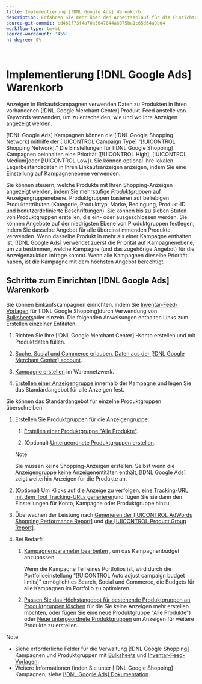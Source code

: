 ```yaml
---
title: Implementierung [!DNL Google Ads] Warenkorb
description: Erfahren Sie mehr über den Arbeitsablauf für die Einrichtung [!DNL Google Ads] Einkaufskampagnen.
source-git-commit: cd461f73f4a70a5647844a6075ba1c65d64a9b04
workflow-type: tm+mt
source-wordcount: '455'
ht-degree: 0%

---
```


# Implementierung [!DNL Google Ads] Warenkorb

Anzeigen in Einkaufskampagnen verwenden Daten zu Produkten in Ihren vorhandenen [!DNL Google Merchant Center] Produkt-Feed anstelle von Keywords verwenden, um zu entscheiden, wie und wo Ihre Anzeigen angezeigt werden.

[!DNL Google Ads] Kampagnen können die [!DNL Google Shopping Network] mithilfe der [!UICONTROL Campaign Type] &quot;[!UICONTROL Shopping Network].&quot; Die Einstellungen für [!DNL Google Shopping] Kampagnen beinhalten eine Priorität ([!UICONTROL High], [!UICONTROL Medium]oder [!UICONTROL Low]). Sie können optional Ihre lokalen Lagerbestandsdaten in Ihren Einkaufsanzeigen anzeigen, indem Sie eine Einstellung auf Kampagnenebene verwenden.

Sie können steuern, welche Produkte mit Ihren Shopping-Anzeigen angezeigt werden, indem Sie mehrstufige *[Produktgruppen](/help/search-social-commerce/campaign-management/campaigns/product-group-about.md)* auf Anzeigengruppenebene. Produktgruppen basieren auf beliebigen Produktattributen (Kategorie, Produkttyp, Marke, Bedingung, Produkt-ID und benutzerdefinierte Beschriftungen). Sie können bis zu sieben Stufen von Produktgruppen erstellen, die ein- oder ausgeschlossen werden. Sie können Angebote auf der niedrigsten Ebene von Produktgruppen festlegen, indem Sie dasselbe Angebot für alle übereinstimmenden Produkte verwenden. Wenn dasselbe Produkt in mehr als einer Kampagne enthalten ist, [!DNL Google Ads] verwendet zuerst die Priorität auf Kampagnenebene, um zu bestimmen, welche Kampagne (und das zugehörige Angebot) für die Anzeigenauktion infrage kommt. Wenn alle Kampagnen dieselbe Priorität haben, ist die Kampagne mit dem höchsten Angebot berechtigt.

## Schritte zum Einrichten [!DNL Google Ads] Warenkorb

Sie können Einkaufskampagnen einrichten, indem Sie [Inventar-Feed-Vorlagen](/help/search-social-commerce/campaign-management/inventory-feeds/inventory-feeds-about.md) für [!DNL Google Shopping]durch Verwendung von [Bulksheets](/help/search-social-commerce/campaign-management/bulksheets/bulksheet-about.md)oder einzeln. Die folgenden Anweisungen enthalten Links zum Erstellen einzelner Entitäten.

1. Richten Sie Ihre [!DNL Google Merchant Center] -Konto erstellen und mit Produktdaten füllen.

1. [Suche, Social und Commerce erlauben, Daten aus der [!DNL Google Merchant Center] account](/help/search-social-commerce/campaign-management/accounts/merchant-account-manage.md).

1. [Kampagne erstellen](/help/search-social-commerce/campaign-management/campaigns/campaign-manage.md) im Warennetzwerk.

1. [Erstellen einer Anzeigengruppe](/help/search-social-commerce/campaign-management/campaigns/ad-group-manage.md) innerhalb der Kampagne und legen Sie das Standardangebot für alle Anzeigen fest.

Sie können das Standardangebot für einzelne Produktgruppen überschreiben.

1. Erstellen Sie Produktgruppen für die Anzeigengruppe:

   1. [Erstellen einer Produktgruppe &quot;Alle Produkte&quot;](/help/search-social-commerce/campaign-management/campaigns/product-group-manage.md).

   1. (Optional) [Untergeordnete Produktgruppen erstellen](/help/search-social-commerce/campaign-management/campaigns/product-group-manage.md).
   >[!NOTE]
   >Sie müssen keine Shopping-Anzeigen erstellen. Selbst wenn die Anzeigengruppe keine Anzeigenentitäten enthält, [!DNL Google Ads] zeigt weiterhin Anzeigen für die Produkte an.

1. (Optional) Um Klicks auf die Anzeige zu verfolgen, [eine Tracking-URL mit dem Tool Tracking-URLs generieren](/help/search-social-commerce/tools/click-tracking-url-generate.md)und fügen Sie sie dann den Einstellungen für Konto, Kampagne oder Produktgruppe hinzu.

1. Überwachen der Leistung nach [Generieren der [!UICONTROL AdWords Shopping Performance Report]](/help/search-social-commerce/reports/management/specialty/specialty-report-generate.md) und [die [!UICONTROL Product Group Report]](/help/search-social-commerce/reports/management/basic-advanced/basic-advanced-report-generate.md).

1. Bei Bedarf:

   1. [Kampagnenparameter bearbeiten](/help/search-social-commerce/campaign-management/campaigns/campaign-manage.md) , um das Kampagnenbudget anzupassen.

      Wenn die Kampagne Teil eines Portfolios ist, wird durch die Portfolioeinstellung &quot;[!UICONTROL Auto adjust campaign budget limits]&quot; ermöglicht es Search, Social und Commerce, die Budgets für alle Kampagnen im Portfolio zu optimieren.

   1. [Passen Sie das Höchstangebot für bestehende Produktgruppen an](/help/search-social-commerce/campaign-management/campaigns/product-group-manage.md), [Produktgruppen löschen](/help/search-social-commerce/campaign-management/campaigns/product-group-manage.md) für die Sie keine Anzeigen mehr erstellen möchten, oder fügen Sie eine [neue Produktgruppe &quot;Alle Produkte&quot;](/help/search-social-commerce/campaign-management/campaigns/product-group-manage.md)) oder [Neue untergeordnete Produktgruppen](/help/search-social-commerce/campaign-management/campaigns/product-group-manage.md) um Anzeigen für weitere Produkte zu erstellen.

>[!NOTE]
>
>* Siehe erforderliche Felder für die Verwaltung [!DNL Google Shopping] Kampagnen und Produktgruppen mit [Bulksheets](/help/search-social-commerce/campaign-management/bulksheets/bulksheet-data-formats/bulksheet-data-google.md) und [Inventar-Feed-Vorlagen](/help/search-social-commerce/campaign-management/inventory-feeds/ad-templates/template-google-shopping.md).
>* Weitere Informationen finden Sie unter [!DNL Google Shopping] Kampagnen, siehe [[!DNL Google Ads] Dokumentation](https://support.google.com/google-ads/answer/2454022).

